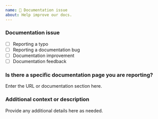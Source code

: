 ```yaml
---
name: 📖 Documentation issue
about: Help improve our docs.
---
```


### Documentation issue

<!-- (Update "[ ]" to "[x]" to check a box) -->

- [ ] Reporting a typo
- [ ] Reporting a documentation bug
- [ ] Documentation improvement
- [ ] Documentation feedback

<!--
  If your issue is not regarding the documentation, please choose an issue type:
  https://github.com/:vendor_name/:package_name/issues/new/choose
-->

### Is there a specific documentation page you are reporting?

Enter the URL or documentation section here.

### Additional context or description

Provide any additional details here as needed.
